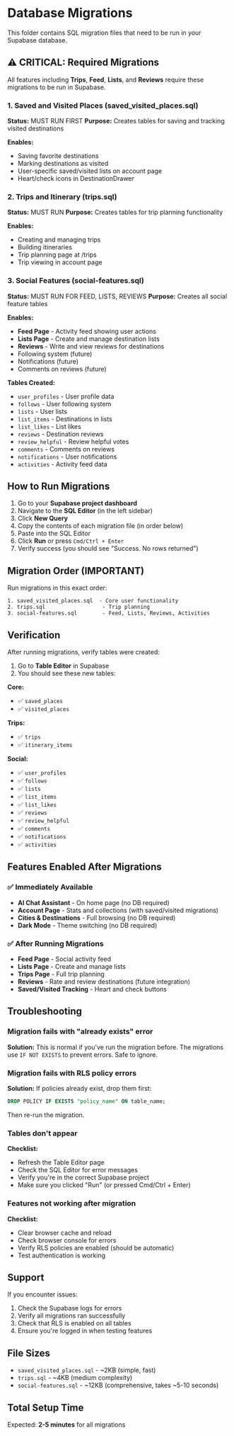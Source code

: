 # Database Migrations

This folder contains SQL migration files that need to be run in your Supabase database.

## ⚠️ CRITICAL: Required Migrations

All features including **Trips**, **Feed**, **Lists**, and **Reviews** require these migrations to be run in Supabase.

### 1. Saved and Visited Places (saved_visited_places.sql)
**Status:** MUST RUN FIRST
**Purpose:** Creates tables for saving and tracking visited destinations

**Enables:**
- Saving favorite destinations
- Marking destinations as visited
- User-specific saved/visited lists on account page
- Heart/check icons in DestinationDrawer

### 2. Trips and Itinerary (trips.sql)
**Status:** MUST RUN
**Purpose:** Creates tables for trip planning functionality

**Enables:**
- Creating and managing trips
- Building itineraries
- Trip planning page at /trips
- Trip viewing in account page

### 3. Social Features (social-features.sql)
**Status:** MUST RUN FOR FEED, LISTS, REVIEWS
**Purpose:** Creates all social feature tables

**Enables:**
- **Feed Page** - Activity feed showing user actions
- **Lists Page** - Create and manage destination lists
- **Reviews** - Write and view reviews for destinations
- Following system (future)
- Notifications (future)
- Comments on reviews (future)

**Tables Created:**
- `user_profiles` - User profile data
- `follows` - User following system
- `lists` - User lists
- `list_items` - Destinations in lists
- `list_likes` - List likes
- `reviews` - Destination reviews
- `review_helpful` - Review helpful votes
- `comments` - Comments on reviews
- `notifications` - User notifications
- `activities` - Activity feed data

## How to Run Migrations

1. Go to your **Supabase project dashboard**
2. Navigate to the **SQL Editor** (in the left sidebar)
3. Click **New Query**
4. Copy the contents of each migration file (in order below)
5. Paste into the SQL Editor
6. Click **Run** or press `Cmd/Ctrl + Enter`
7. Verify success (you should see "Success. No rows returned")

## Migration Order (IMPORTANT)

Run migrations in this exact order:

```
1. saved_visited_places.sql  - Core user functionality
2. trips.sql                  - Trip planning
3. social-features.sql        - Feed, Lists, Reviews, Activities
```

## Verification

After running migrations, verify tables were created:
1. Go to **Table Editor** in Supabase
2. You should see these new tables:

**Core:**
- ✅ `saved_places`
- ✅ `visited_places`

**Trips:**
- ✅ `trips`
- ✅ `itinerary_items`

**Social:**
- ✅ `user_profiles`
- ✅ `follows`
- ✅ `lists`
- ✅ `list_items`
- ✅ `list_likes`
- ✅ `reviews`
- ✅ `review_helpful`
- ✅ `comments`
- ✅ `notifications`
- ✅ `activities`

## Features Enabled After Migrations

### ✅ Immediately Available
- **AI Chat Assistant** - On home page (no DB required)
- **Account Page** - Stats and collections (with saved/visited migrations)
- **Cities & Destinations** - Full browsing (no DB required)
- **Dark Mode** - Theme switching (no DB required)

### ✅ After Running Migrations
- **Feed Page** - Social activity feed
- **Lists Page** - Create and manage lists
- **Trips Page** - Full trip planning
- **Reviews** - Rate and review destinations (future integration)
- **Saved/Visited Tracking** - Heart and check buttons

## Troubleshooting

### Migration fails with "already exists" error
**Solution:** This is normal if you've run the migration before. The migrations use `IF NOT EXISTS` to prevent errors. Safe to ignore.

### Migration fails with RLS policy errors
**Solution:** If policies already exist, drop them first:
```sql
DROP POLICY IF EXISTS "policy_name" ON table_name;
```
Then re-run the migration.

### Tables don't appear
**Checklist:**
- Refresh the Table Editor page
- Check the SQL Editor for error messages
- Verify you're in the correct Supabase project
- Make sure you clicked "Run" (or pressed Cmd/Ctrl + Enter)

### Features not working after migration
**Checklist:**
- Clear browser cache and reload
- Check browser console for errors
- Verify RLS policies are enabled (should be automatic)
- Test authentication is working

## Support

If you encounter issues:
1. Check the Supabase logs for errors
2. Verify all migrations ran successfully
3. Check that RLS is enabled on all tables
4. Ensure you're logged in when testing features

## File Sizes
- `saved_visited_places.sql` - ~2KB (simple, fast)
- `trips.sql` - ~4KB (medium complexity)
- `social-features.sql` - ~12KB (comprehensive, takes ~5-10 seconds)

## Total Setup Time
Expected: **2-5 minutes** for all migrations
